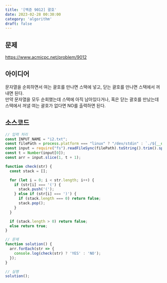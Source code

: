 ```yaml
---
title: '[백준 9012] 괄호'
date: 2023-02-28 00:30:00
category: 'algorithm'
draft: false
---
```


## 문제
https://www.acmicpc.net/problem/9012

## 아이디어
문자열을 순회하면서 여는 괄호를 만나면 스택에 넣고, 닫는 괄호를 만나면 스택에서 꺼내면 된다.  
만약 문자열을 모두 순회했는데 스택에 아직 남아있다거나, 혹은 닫는 괄호를 만났는데 스택에서 꺼낼 여는 괄호가 없다면 NO를 출력하면 된다.

## 소스코드
```js
// 입력 처리
const INPUT_NAME = "i2.txt";
const filePath = process.platform === "linux" ? "/dev/stdin" : `./${__dirname.split('\\').pop()}/${INPUT_NAME}`;
const input = require("fs").readFileSync(filePath).toString().trim().split("\n").map(item => item.trim());
const t = Number(input[0]);
const arr = input.slice(1, t + 1);

function check(str) {
  const stack = [];

  for (let i = 0; i < str.length; i++) {
    if (str[i] === '(') {
      stack.push('(');
    } else if (str[i] === ')') {
      if (stack.length === 0) return false;
      stack.pop();
    }
  }

  if (stack.length > 0) return false;
  else return true;
}

// 문제
function solution() {
  arr.forEach(str => {
    console.log(check(str) ? 'YES' : 'NO');
  });
}

// 실행
solution();
```